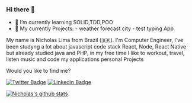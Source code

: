 ### Hi there 👋

- 🌱 I’m currently learning SOLID,TDD,POO 
- 🌱 My currently Projects: 
          - weather forecast city 
          - test typing  App

My name is Nicholas Lima from Brazil (🇧🇷). I'm Computer Engineer, I've been studyng a lot about javascript code stack React, Node, React Native but already studied java and PHP, in my free time I like to workout, travel, listen music and code my applications personal Projects


Would you like to find me?

[![Twitter Badge](https://img.shields.io/badge/-Twitter-1ca0f1?style=flat-square&labelColor=1ca0f1&logo=twitter&logoColor=white&link=https://twitter.com/nichola58915429)](https://twitter.com/nichola58915429)
[![Linkedin Badge](https://img.shields.io/badge/-LinkedIn-blue?style=flat-square&logo=Linkedin&logoColor=white&link=https://www.linkedin.com/in/nicholas-lima-a360311bb/)](https://www.linkedin.com/in/nicholas-lima-a360311bb/)



[![Nicholas's github stats](https://github-readme-stats.vercel.app/api?username=nicholaslima&count_private=true)](https://github.com/nicholaslima)

